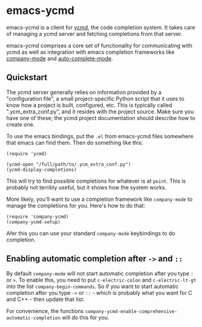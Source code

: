 emacs-ycmd
==========

emacs-ycmd is a client for [ycmd](https://github.com/Valloric/ycmd),
the code completion system. It takes care of managing a ycmd server
and fetching completions from that server.

emacs-ycmd comprises a core set of functionality for communicating
with ycmd as well as integration with emacs completion frameworks like
[company-mode](http://company-mode.github.io/) and
[auto-complete-mode](http://auto-complete.org/).

Quickstart
----------

The ycmd server generally relies on information provided by a
"configuration file", a small project-specific Python script that it
uses to know how a project is built, configured, etc. This is
typically called ".ycm_extra_conf.py", and it resides with the project
source. Make sure you have one of these; the ycmd project
documentation should describe how to create one.

To use the emacs bindings, put the `.el` from emacs-ycmd files
somewhere that emacs can find them. Then do something like this:

```emacs
(require 'ycmd)

(ycmd-open "/full/path/to/.ycm_extra_conf.py")
(ycmd-display-completions)
```

This will try to find possible completions for whatever is at
`point`. This is probably not terribly useful, but it shows how the
system works.

More likely, you'll want to use a completion framework like
`company-mode` to manage the completions for you. Here's how to do
that:

```emacs
(require 'company-ycmd)
(company-ycmd-setup)
```

Afer this you can use your standard `company-mode` keybindings to do completion.

Enabling automatic completion after `->` and `::`
-------------------------------------------------

By default `company-mode` will not start automatic completion after
you type `:` or `>`. To enable this, you need to put
`c-electric-colon` and `c-electric-lt-gt` into the list
`company-begin-commands`. So if you want to start automatic completion
after you type `->` or `::` - which is probably what you want for C
and C++ - then update that list.

For convenience, the functions
`company-ycmd-enable-comprehensive-automatic-completion` will do this
for you.
